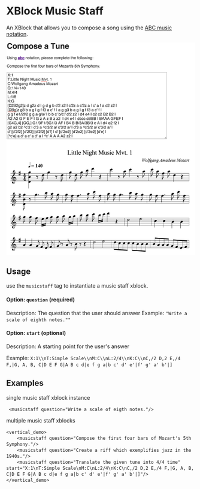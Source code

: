 # XBlock Music Staff

An XBlock that allows you to compose a song using the [ABC music notation][1].

![alt text](https://github.com/mirskytech-edx/xblock-musicstaff/raw/master/MusicStaffXBlockScreen.png "Music Staff XBlock Screen")



## Usage

use the `musicstaff` tag to instantiate a music staff xblock.

#### Option: `question` (required)
Description: The question that the user should answer
Example: `"Write a scale of eighth notes.""`

#### Option: `start` (optional)

Description: A starting point for the user's answer

Example: `X:1\\nT:Simple Scale\\nM:C\\nL:2/4\\nK:C\\nC,/2 D,2 E,/4 F,|G, A, B, C|D E F G|A B c d|e f g a|b c' d' e'|f' g' a' b'|]`

## Examples

single music staff xblock instance

     <musicstaff question="Write a scale of eigth notes."/>

multiple music staff xblocks

    <vertical_demo>
        <musicstaff question="Compose the first four bars of Mozart's 5th Symphony."/>
        <musicstaff question="Create a riff which exemplifies jazz in the 1940s."/>
        <musicstaff question="Translate the given tune into 4/4 time" start="X:1\nT:Simple Scale\nM:C\nL:2/4\nK:C\nC,/2 D,2 E,/4 F,|G, A, B, C|D E F G|A B c d|e f g a|b c' d' e'|f' g' a' b'|]"/>
    </vertical_demo>


[1]: http://abcnotation.com/examples
